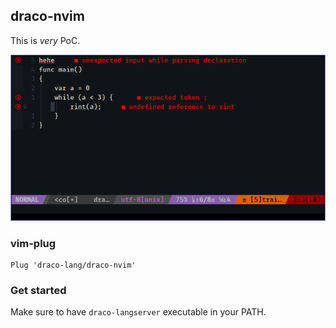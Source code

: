 ## draco-nvim

This is *very* PoC.

![Screenshot](./screenshots/s1.png)

### vim-plug
```
Plug 'draco-lang/draco-nvim'
```

### Get started
Make sure to have `draco-langserver` executable in your PATH.
